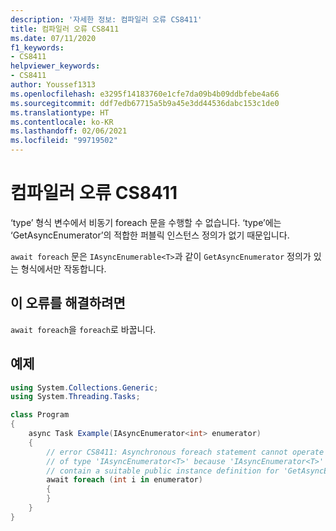 ```yaml
---
description: '자세한 정보: 컴파일러 오류 CS8411'
title: 컴파일러 오류 CS8411
ms.date: 07/11/2020
f1_keywords:
- CS8411
helpviewer_keywords:
- CS8411
author: Youssef1313
ms.openlocfilehash: e3295f14183760e1cfe7da09b4b09ddbfebe4a66
ms.sourcegitcommit: ddf7edb67715a5b9a45e3dd44536dabc153c1de0
ms.translationtype: HT
ms.contentlocale: ko-KR
ms.lasthandoff: 02/06/2021
ms.locfileid: "99719502"
---
```

# <a name="compiler-error-cs8411"></a>컴파일러 오류 CS8411

‘type’ 형식 변수에서 비동기 foreach 문을 수행할 수 없습니다. ‘type’에는 ‘GetAsyncEnumerator’의 적합한 퍼블릭 인스턴스 정의가 없기 때문입니다.

`await foreach` 문은 `IAsyncEnumerable<T>`과 같이 `GetAsyncEnumerator` 정의가 있는 형식에서만 작동합니다.

## <a name="to-correct-this-error"></a>이 오류를 해결하려면

`await foreach`을 `foreach`로 바꿉니다.

## <a name="example"></a>예제

```csharp
using System.Collections.Generic;
using System.Threading.Tasks;

class Program
{
    async Task Example(IAsyncEnumerator<int> enumerator)
    {
        // error CS8411: Asynchronous foreach statement cannot operate on variables
        // of type 'IAsyncEnumerator<T>' because 'IAsyncEnumerator<T>' does not
        // contain a suitable public instance definition for 'GetAsyncEnumerator'
        await foreach (int i in enumerator)
        {
        }
    }
}
```
